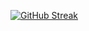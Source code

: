[![GitHub Streak](https://streak-stats.demolab.com?user=Belfagor2005&theme=github-green-purple&border_radius=5&locale=it&date_format=j%20M%5B%20Y%5D&mode=weekly&card_width=490)](https://git.io/streak-stats)
